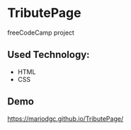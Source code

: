 # TributePage
freeCodeCamp project

## Used Technology:
* HTML
* CSS

## Demo
https://mariodgc.github.io/TributePage/


